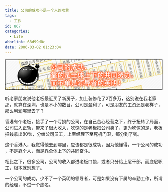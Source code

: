 ```yaml
---
title: 公司的成功不是一个人的功劳
tags:
  - 工作
id: 867
categories:
  - Life
abbrlink: 68d99d0c
date: 2006-03-02 01:23:04
---
```


![](/images/2006/03/02_2006-3-32223098_12715.gif)

听老家朋友说他老板最近买了新房子，加上装修花了2百多万，这别说在我老家那，就算在深圳，也是不小的数目。公司是盈利了，可是朋友的工资还是老样子，那么利润哪里去了？

香港有个老板，接手了一个亏损的公司，在自己苦心经营之下，终于扭转了局面，公司进入正轨，带来了很大收入，吃惊的是老板把公司卖了，更为吃惊的是，老板把钱拿出80％，分给公司员工，上至经理下至死机门卫，都分到了钱。

这个香港人，我觉得他去到哪里，应该都是很成功，因为他懂得，一个公司的成功 ，不是靠个人，而是靠全体上下的共同奋斗。

相比之下，很多公司，公司的收入都进老板口袋，或者只分给上层干部，而底层职工，根本就别想了。

一个公司的成功，少不了一个英明的领导者，可是如果没有下属的辛勤工作，所谓的经理，不过一个虚名。